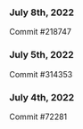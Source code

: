 ### July 8th, 2022

Commit #218747

### July 5th, 2022

Commit #314353


### July 4th, 2022

Commit #72281
